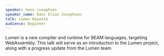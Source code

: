 ```yaml
---
speaker: hans-josephsen
speaker_name: Hans Elias Josephsen
talk: Lumen Keynote
audience: Beginner
---
```

<p>Lumen is a new compiler and runtime for BEAM languages, targeting WebAssembly. This talk will serve as an introduction to the Lumen project, along with a progress update from the Lumen team.</p>

